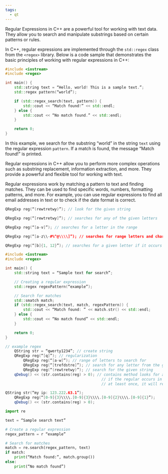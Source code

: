```yaml
---
tags:
  - qt
---
```


Regular Expressions in C++ are a powerful tool for working with text data. They allow you to search and manipulate substrings based on certain patterns or rules.

In C++, regular expressions are implemented through the `std::regex` class from the `<regex>` library. Below is a code sample that demonstrates the basic principles of working with regular expressions in C++:

```cpp
#include <iostream>
#include <regex>

int main() {
    std::string text = “Hello, world! This is a sample text.”;
    std::regex pattern(“world”);

    if (std::regex_search(text, pattern)) {
        std::cout << “Match found!” << std::endl;
    } else {
        std::cout << “No match found.” << std::endl;
    }

    return 0;
}

```

In this example, we search for the substring “world” in the string `text` using the regular expression `pattern`. If a match is found, the message “Match found!” is printed.

Regular expressions in C++ allow you to perform more complex operations such as substring replacement, information extraction, and more. They provide a powerful and flexible tool for working with text.



Regular expressions work by matching a pattern to text and finding matches. They can be used to find specific words, numbers, formatting patterns, and more. For example, you can use regular expressions to find all email addresses in text or to check if the date format is correct.

```cpp
QRegExp reg(“(rewtretwy)”); // look for the given string
```

```cpp
QRegExp reg(“[rewtretwy]”); // searches for any of the given letters
```

```cpp
QRegExp reg(“[a-v]”); // searches for a letter in the range
```

```cpp
QRegExp reg(“[a-z\\-#%^@\\\\]”); // searches for range letters and characters
```

```cpp
QRegExp reg(“[b]{1, 12}”); // searches for a given letter if it occurs a certain number of times
```

```cpp
#include <iostream>
#include <regex>

int main() {
    std::string text = “Sample text for search”;

    // Creating a regular expression
    std::regex regexPattern(“example”);

    // Search for matches
    std::smatch match;
    if (std::regex_search(text, match, regexPattern)) {
        std::cout << “Match found: ” << match.str() << std::endl;
    } else {
        std::cout << “No match found” << std::endl;
    }

    return 0;
}

```

```cpp
// example regex
    QString str = “qwerty1234”; // create string
    QRegExp reg(“[q]”); // regularization
		QRegExp reg(“[a-w]”); // range of letters to search for
		QRegExp reg(“[trefdstre]”); // search for any letter from the given list
		QRegExp reg(“(rewtretwy)”); // search for the given string
    qDebug() << (str.contains(reg) > 0); // contains method looks for a regular in the string
                                           // if the regular occurs in the string
                                           // at least once, it will return True
```

```cpp
QString str(“my ip: 123.222.63.1”);
    QRegExp reg(“[0-9]{3}\\\\.[0-9]{3}\\\\.[0-9]{2}\\\\.[0-9]{1}”);
    qDebug() << (str.contains(reg) > 0);
```



```python
import re

text = “Sample search text”

# Create a regular expression
regex_pattern = r “example”

# Search for matches
match = re.search(regex_pattern, text)
if match:
    print(“Match found:”, match.group())
else:
    print(“No match found”)

```